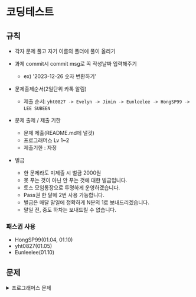 # 코딩테스트

## 규칙

- 각자 문제 풀고 자기 이름의 폴더에 풀이 올리기
- 과제 commit시 commit msg로 꼭 작성날짜 입력해주기

  - ex) '2023-12-26 숫자 변환하기'

- 문제출제순서(2일단위 카톡 알림)
  - 제출 순서: `yht0827 -> Evelyn -> Jimin -> Eunleelee -> HongSP99 -> LEE SUBEEN`
  
- 문제 출제 / 제출 기한
  - 문제 제출(README.md에 낼것)
  - 프로그래머스 Lv 1~2
  - 제출기한 : 자정
- 벌금
  - 한 문제라도 미제출 시 벌금 2000원
  - 못 푸는 것이 아닌 안 푸는 것에 대한 벌금입니다.
  - 토스 모임통장으로 투명하게 운영하겠습니다.
  - Pass권 한 달에 2번 사용 가능합니다.
  - 벌금은 매달 말일에 정확하게 N분의 1로 보내드리겠습니다.
  - 말일 전, 중도 하차는 보내드릴 수 없습니다.

### 패스권 사용
- HongSP99(01.04, 01.10)
- yht0827(01.05)
- Eunleelee(01.10)

## 문제
<details>
<summary>프로그래머스 문제</summary>
  
## 12.28
- [숫자 변환하기](https://school.programmers.co.kr/learn/courses/30/lessons/154538) <img src="./img/yht0827.png" height = "30" width="30"> <img src="./img/Eunleelee.png" height = "30" width="30"> <img src="./img/EvelynKimm.png" height = "30" width="30"> <img src="./img/g2Min.png" height = "30" width="30"> <img src="./img/HongSp99.png" height = "30" width="30"> <img src="./img/zuzubibi.png" height = "30" width="30">
- [이모티콘 할인행사](https://school.programmers.co.kr/learn/courses/30/lessons/150368) <img src="./img/yht0827.png" height = "30" width="30"> <img src="./img/Eunleelee.png" height = "30" width="30"> <img src="./img/EvelynKimm.png" height = "30" width="30"> <img src="./img/g2Min.png" height = "30" width="30"> <img src="./img/HongSp99.png" height = "30" width="30"> <img src="./img/zuzubibi.png" height = "30" width="30">

## 12.29
- [석유 시추](https://school.programmers.co.kr/learn/courses/30/lessons/250136) <img src="./img/yht0827.png" height = "30" width="30"> <img src="./img/Eunleelee.png" height = "30" width="30"> <img src="./img/EvelynKimm.png" height = "30" width="30"> <img src="./img/g2Min.png" height = "30" width="30"> <img src="./img/HongSp99.png" height = "30" width="30"> <img src="./img/zuzubibi.png" height = "30" width="30">
- [공원 산책](https://school.programmers.co.kr/learn/courses/30/lessons/172928) <img src="./img/yht0827.png" height = "30" width="30"> <img src="./img/Eunleelee.png" height = "30" width="30"> <img src="./img/EvelynKimm.png" height = "30" width="30"> <img src="./img/g2Min.png" height = "30" width="30"> <img src="./img/HongSp99.png" height = "30" width="30"> <img src="./img/zuzubibi.png" height = "30" width="30">

## 12.30
- [구멍 보트](https://school.programmers.co.kr/learn/courses/30/lessons/42885) <img src="./img/yht0827.png" height = "30" width="30"><img src="./img/zuzubibi.png" height = "30" width="30"><img src="./img/EvelynKimm.png" height = "30" width="30"> <img src="./img/g2Min.png" height = "30" width="30"> <img src="./img/HongSp99.png" height = "30" width="30"> <img src="./img/Eunleelee.png" height = "30" width="30">
- [두 큐 합 같게 만들기](https://school.programmers.co.kr/learn/courses/30/lessons/118667) <img src="./img/yht0827.png" height = "30" width="30"><img src="./img/zuzubibi.png" height = "30" width="30"><img src="./img/EvelynKimm.png" height = "30" width="30"> <img src="./img/g2Min.png" height = "30" width="30"> <img src="./img/HongSp99.png" height = "30" width="30"> <img src="./img/Eunleelee.png" height = "30" width="30">

## 12.31
- [호텔 대실](https://school.programmers.co.kr/learn/courses/30/lessons/155651) <img src="./img/g2Min.png" height = "30" width="30"><img src="./img/Eunleelee.png" height = "30" width="30"><img src="./img/EvelynKimm.png" height = "30" width="30"><img src="./img/zuzubibi.png" height = "30" width="30"> <img src="./img/yht0827.png" height = "30" width="30"> <img src="./img/HongSp99.png" height = "30" width="30">
- [성격 유형 검사하기](https://school.programmers.co.kr/learn/courses/30/lessons/118666) <img src="./img/g2Min.png" height = "30" width="30"><img src="./img/Eunleelee.png" height = "30" width="30"><img src="./img/EvelynKimm.png" height = "30" width="30"><img src="./img/zuzubibi.png" height = "30" width="30"> <img src="./img/yht0827.png" height = "30" width="30"> <img src="./img/HongSp99.png" height = "30" width="30">

## 1.1
- [둘만의 암호](https://school.programmers.co.kr/learn/courses/30/lessons/155652) <img src="./img/Eunleelee.png" height = "30" width="30"> <img src="./img/EvelynKimm.png" height = "30" width="30"> <img src="./img/g2Min.png" height = "30" width="30"> <img src="./img/yht0827.png" height = "30" width="30"><img src="./img/zuzubibi.png" height = "30" width="30">
- [무인도 여행](https://school.programmers.co.kr/learn/courses/30/lessons/154540) <img src="./img/Eunleelee.png" height = "30" width="30"> <img src="./img/EvelynKimm.png" height = "30" width="30"> <img src="./img/g2Min.png" height = "30" width="30"> <img src="./img/yht0827.png" height = "30" width="30"><img src="./img/zuzubibi.png" height = "30" width="30">

## 1.2
- [신규 아이디 추천](https://school.programmers.co.kr/learn/courses/30/lessons/72410) <img src="./img/EvelynKimm.png" height = "30" width="30"> <img src="./img/Eunleelee.png" height = "30" width="30"><img src="./img/zuzubibi.png" height = "30" width="30"> <img src="./img/yht0827.png" height = "30" width="30"> <img src="./img/g2Min.png" height = "30" width="30"> <img src="./img/HongSp99.png" height = "30" width="30">

- [키패드 누르기](https://school.programmers.co.kr/learn/courses/30/lessons/67256) <img src="./img/EvelynKimm.png" height = "30" width="30"> <img src="./img/Eunleelee.png" height = "30" width="30"><img src="./img/zuzubibi.png" height = "30" width="30"> <img src="./img/yht0827.png" height = "30" width="30"> <img src="./img/g2Min.png" height = "30" width="30"> <img src="./img/HongSp99.png" height = "30" width="30">


## 1.3

- [대충 만든 자판](https://school.programmers.co.kr/learn/courses/30/lessons/160586) <img src="./img/Eunleelee.png" height = "30" width="30"> <img src="./img/EvelynKimm.png" height = "30" width="30"> <img src="./img/g2Min.png" height = "30" width="30"><img src="./img/zuzubibi.png" height = "30" width="30"> <img src="./img/yht0827.png" height = "30" width="30"> <img src="./img/HongSp99.png" height = "30" width="30">
- [뒤에 있는 큰 수 찾기](https://school.programmers.co.kr/learn/courses/30/lessons/154539) <img src="./img/Eunleelee.png" height = "30" width="30"> <img src="./img/EvelynKimm.png" height = "30" width="30"> <img src="./img/g2Min.png" height = "30" width="30"><img src="./img/zuzubibi.png" height = "30" width="30"> <img src="./img/yht0827.png" height = "30" width="30"> <img src="./img/HongSp99.png" height = "30" width="30">

## 1.4
- [연속 부분 수열 합의 개수](https://school.programmers.co.kr/learn/courses/30/lessons/131701)<img src="./img/zuzubibi.png" height = "30" width="30"> <img src="./img/Eunleelee.png" height = "30" width="30"> <img src="./img/yht0827.png" height = "30" width="30"> <img src="./img/g2Min.png" height = "30" width="30"> <img src="./img/EvelynKimm.png" height = "30" width="30">
- [개인정보 수집 유효기간](https://school.programmers.co.kr/learn/courses/30/lessons/150370)<img src="./img/zuzubibi.png" height = "30" width="30"> <img src="./img/Eunleelee.png" height = "30" width="30"> <img src="./img/yht0827.png" height = "30" width="30"> <img src="./img/g2Min.png" height = "30" width="30"> <img src="./img/EvelynKimm.png" height = "30" width="30">

## 1.5
- [아날로그 시계](https://school.programmers.co.kr/learn/courses/30/lessons/250135) <img src="./img/EvelynKimm.png" height = "30" width="30"> <img src="./img/Eunleelee.png" height = "30" width="30"><img src="./img/zuzubibi.png" height = "30" width="30"> <img src="./img/g2Min.png" height = "30" width="30"> <img src="./img/HongSp99.png" height = "30" width="30">
- [숫자 문자열과 영단어](https://school.programmers.co.kr/learn/courses/30/lessons/81301) <img src="./img/EvelynKimm.png" height = "30" width="30"> <img src="./img/Eunleelee.png" height = "30" width="30"><img src="./img/zuzubibi.png" height = "30" width="30"> <img src="./img/g2Min.png" height = "30" width="30"> <img src="./img/HongSp99.png" height = "30" width="30">

## 1.6
- [크레인 인형뽑기 게임](https://school.programmers.co.kr/learn/courses/30/lessons/64061) <img src="./img/Eunleelee.png" height = "30" width="30"><img src="./img/EvelynKimm.png" height = "30" width="30"><img src="./img/zuzubibi.png" height = "30" width="30"> <img src="./img/yht0827.png" height = "30" width="30"> <img src="./img/g2Min.png" height = "30" width="30"><img src="./img/HongSp99.png" height = "30" width="30">
- [택배 배달과 수거하기](https://school.programmers.co.kr/learn/courses/30/lessons/150369) <img src="./img/Eunleelee.png" height = "30" width="30"><img src="./img/EvelynKimm.png" height = "30" width="30"><img src="./img/zuzubibi.png" height = "30" width="30"> <img src="./img/yht0827.png" height = "30" width="30"> <img src="./img/g2Min.png" height = "30" width="30"><img src="./img/HongSp99.png" height = "30" width="30">

## 1.7
- [가장 많이 받은 선물](https://school.programmers.co.kr/learn/courses/30/lessons/258712) <img src="./img/Eunleelee.png" height = "30" width="30"> <img src="./img/yht0827.png" height = "30" width="30"> <img src="./img/EvelynKimm.png" height = "30" width="30"> <img src="./img/g2Min.png" height = "30" width="30"><img src="./img/zuzubibi.png" height = "30" width="30">
- [시소 짝꿍](https://school.programmers.co.kr/learn/courses/30/lessons/152996) <img src="./img/Eunleelee.png" height = "30" width="30"> <img src="./img/yht0827.png" height = "30" width="30"> <img src="./img/EvelynKimm.png" height = "30" width="30"> <img src="./img/g2Min.png" height = "30" width="30"><img src="./img/zuzubibi.png" height = "30" width="30">

## 1.8
- [k진수에서 소수 개수 구하기](https://school.programmers.co.kr/learn/courses/30/lessons/92335) <img src="./img/yht0827.png" height = "30" width="30"><img src="./img/EvelynKimm.png" height = "30" width="30"><img src="./img/Eunleelee.png" height = "30" width="30"><img src="./img/HongSp99.png" height = "30" width="30"><img src="./img/zuzubibi.png" height = "30" width="30"> <img src="./img/g2Min.png" height = "30" width="30">
- [신고 결과 받기](https://school.programmers.co.kr/learn/courses/30/lessons/92334) <img src="./img/yht0827.png" height = "30" width="30"><img src="./img/EvelynKimm.png" height = "30" width="30"><img src="./img/Eunleelee.png" height = "30" width="30"><img src="./img/HongSp99.png" height = "30" width="30"><img src="./img/zuzubibi.png" height = "30" width="30"> <img src="./img/g2Min.png" height = "30" width="30">

## 1.9
- [내적](https://school.programmers.co.kr/learn/courses/30/lessons/70128) <img src="./img/EvelynKimm.png" height = "30" width="30"><img src="./img/HongSp99.png" height = "30" width="30"> <img src="./img/yht0827.png" height = "30" width="30"><img src="./img/zuzubibi.png" height = "30" width="30"><img src="./img/Eunleelee.png" height = "30" width="30"> <img src="./img/g2Min.png" height = "30" width="30">
- [이진 변환 반복하기](https://school.programmers.co.kr/learn/courses/30/lessons/70129) <img src="./img/EvelynKimm.png" height = "30" width="30"><img src="./img/HongSp99.png" height = "30" width="30"> <img src="./img/yht0827.png" height = "30" width="30"><img src="./img/zuzubibi.png" height = "30" width="30"><img src="./img/Eunleelee.png" height = "30" width="30"><img src="./img/g2Min.png" height = "30" width="30">

## 1.10
- [방문 길이](https://school.programmers.co.kr/learn/courses/30/lessons/49994) <img src="./img/EvelynKimm.png" height = "30" width="30"><img src="./img/zuzubibi.png" height = "30" width="30"> <img src="./img/g2Min.png" height = "30" width="30"> <img src="./img/yht0827.png" height = "30" width="30">
- [괄호 변환](https://school.programmers.co.kr/learn/courses/30/lessons/60058) <img src="./img/EvelynKimm.png" height = "30" width="30"><img src="./img/zuzubibi.png" height = "30" width="30"> <img src="./img/g2Min.png" height = "30" width="30"> <img src="./img/yht0827.png" height = "30" width="30">

## 1.11
- [튜플](https://school.programmers.co.kr/learn/courses/30/lessons/64065) <img src="./img/yht0827.png" height = "30" width="30"><img src="./img/Eunleelee.png" height = "30" width="30">
- [주차 요금 계산](https://school.programmers.co.kr/learn/courses/30/lessons/92341) <img src="./img/yht0827.png" height = "30" width="30"><img src="./img/Eunleelee.png" height = "30" width="30">

## 1.12
- [완주하지 못한 선수](https://school.programmers.co.kr/learn/courses/30/lessons/42576) <img src="./img/yht0827.png" height = "30" width="30">
- [로또의 최고 순위와 최저 순위](https://school.programmers.co.kr/learn/courses/30/lessons/77484) <img src="./img/yht0827.png" height = "30" width="30">

</details>
